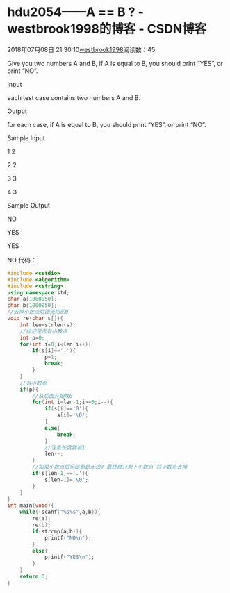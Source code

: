# hdu2054——A == B ? - westbrook1998的博客 - CSDN博客





2018年07月08日 21:30:10[westbrook1998](https://me.csdn.net/westbrook1998)阅读数：45








> 
Give you two numbers A and B, if A is equal to B, you should print “YES”, or print “NO”. 

  Input 

  each test case contains two numbers A and B.  

  Output 

  for each case, if A is equal to B, you should print “YES”, or print “NO”. 

  Sample Input 

  1 2 

  2 2 

  3 3 

  4 3 

  Sample Output 

  NO 

  YES 

  YES 

  NO
代码：

```cpp
#include <cstdio>
#include <algorithm>
#include <cstring>
using namespace std;
char a[1000050];
char b[1000050];
//去掉小数点后面无用的0
void re(char s[]){
    int len=strlen(s);
    //标记是否有小数点
    int p=0;
    for(int i=0;i<len;i++){
        if(s[i]=='.'){
            p=1;
            break;
        }
    }
    //有小数点
    if(p){
        //从后面开始找0
        for(int i=len-1;i>=0;i--){
            if(s[i]=='0'){
                s[i]='\0';
            }
            else{
                break;
            }
            //注意长度要减1
            len--;
        }
        //如果小数点后全部都是无效0 最终就只剩下小数点 将小数点去掉
        if(s[len-1]=='.'){
            s[len-1]='\0';
        }
    }
}
int main(void){
    while(~scanf("%s%s",a,b)){
        re(a);
        re(b);
        if(strcmp(a,b)){
            printf("NO\n");
        }
        else{
            printf("YES\n");
        }
    }
    return 0;
}
```





